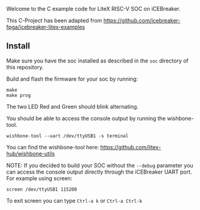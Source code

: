 Welcome to the C example code for LiteX RISC-V SOC on iCEBreaker.

This C-Project has been adapted from https://github.com/icebreaker-fpga/icebreaker-litex-examples

## Install

Make sure you have the soc installed as described in the `soc` directory of this repository.

Build and flash the firmware for your soc by running:
```
make
make prog
```

The two LED Red and Green should blink alternating.

You should be able to access the console output by running the wishbone-tool.

```
wishbone-tool --uart /dev/ttyUSB1 -s terminal
```

You can find the wishbone-tool here: https://github.com/litex-hub/wishbone-utils

NOTE: If you decided to build your SOC without the `--debug` parameter you can access the console output directly through the iCEBreaker UART port. For example using screen:

```
screen /dev/ttyUSB1 115200
```

To exit screen you can type `Ctrl-a k` or `Ctrl-a Ctrl-k`
